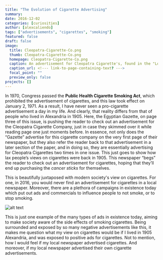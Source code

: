 ```yaml
---
title: "The Evolution of Cigarette Advertising"
summary:
date: 2016-12-02
categories: [curiosities]
author: [alexcaliendo]
tags: ["advertisements", "cigarettes", "smoking"]
featured: false
draft: false
image:
  title: Cleopatra-Cigarette-Co.png
  thumb: Cleopatra-Cigarette-Co.png
  homepage: Cleopatra-Cigarette-Co.png
  caption: An advertisement for Cleopatra Cigarette's, found in the "Local and General" section of The Egyptian Gazette.
  caption_url: <!--- link-to-page-containing-text? --->
  focal_point: ""
  preview_only: false
projects: []
---
```

In 1970, Congress passed the **Public Health Cigarette Smoking Act**, which prohibited the advertisement of cigarettes, and this law took effect on January 2, 1971. As a result, I have never seen a pro-cigarette advertisement a day in my life. And clearly, that reality differs from that of people who lived in Alexandria in 1905. Here, the Egyptian Gazette, on page three of this issue, is pushing the reader to check out an advertisement for the Cleopatra Cigarette Company, just in case they skimmed over it while reading page one  just moments before. In essence, not only does the “Gazette” advertise for this cigarette company on the very first page of their newspaper, but they also refer the reader back to that advertisement in a later section of the paper, and in doing so, they are essentially advertising for Cleopatra Cigarettes two times in one issue. This just goes to show how lax people’s views on cigarettes were back in 1905. This newspaper “begs” the reader to check out an advertisement for cigarettes, hoping that they’ll end up purchasing the *cancer sticks* for themselves.

This is beautifully juxtaposed with modern society's view on cigarettes. For one, in 2016, you would never find an advertisement for cigarettes in a local newspaper. Moreover, there are a plethora of campaigns in existence today which put out ads and commercials to influence people to not smoke, or to stop smoking.

![alt text](https://github.com/dig-eg-gaz/dig-eg-gaz.github.io/blob/master/images/cigs-1x-1.jpeg?raw=true)

This is just one example of the many types of ads in existence today, aiming to make society aware of the side effects of smoking cigarettes. Being surrounded and exposed by so many negative advertisements like this, it makes me question what my view on cigarettes would be if I lived in 1905 Alexandria, and was exposed to positive ads for cigarettes. Not to mention, how I would feel if my local newspaper advertised cigarettes. And moreover, if my local newspaper advertised their own cigarette advertisements.
